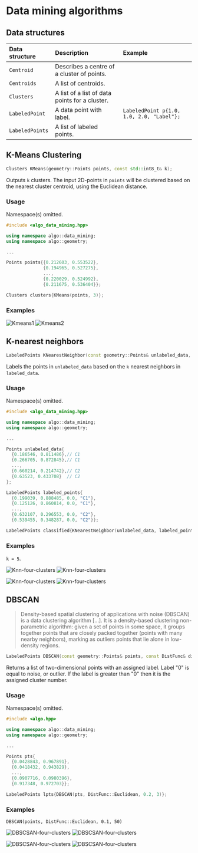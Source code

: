 Data mining algorithms
===============

## Data structures 

|Data structure| Description | Example |
|:---|:---|:---|
|`Centroid`|Describes a centre of a cluster of points. ||
|`Centroids`|A list of centroids.||
|`Clusters`|A list of a list of data points for a cluster.||
|`LabeledPoint`|A data point with label.| `LabeledPoint p{1.0, 1.0, 2.0, "Label"};`|
|`LabeledPoints`|A list of labeled points.||

## K-Means Clustering

```cpp
Clusters KMeans(geometry::Points points, const std::int8_t& k);
```
Outputs `k` clusters. The input 2D-points in `points` will be clustered based on the nearest cluster centroid, using the Euclidean distance.

### Usage
Namespace(s) omitted. 
```cpp
#include <algo_data_mining.hpp>

using namespace algo::data_mining;
using namespace algo::geometry;

...

Points points{{0.212603, 0.553522},
              {0.194965, 0.527275},
              ...,
              {0.220029, 0.524992},
              {0.211675, 0.536404}};

Clusters clusters{KMeans(points, 3)};
```

### Examples
![Kmeans1](images/kmeans_1.png) ![Kmeans2](images/kmeans_2.png)

## K-nearest neighbors

```cpp
LabeledPoints KNearestNeighbor(const geometry::Points& unlabeled_data, LabeledPoints& labeled_data, const std::uint8_t& k);
```

Labels the points in `unlabeled_data` based on the `k` nearest neighbors in `labeled_data`. 


### Usage
Namespace(s) omitted.
 
```cpp
#include <algo_data_mining.hpp>

using namespace algo::data_mining;
using namespace algo::geometry;

...

Points unlabeled_data{
  {0.186546, 0.811486},// C1
  {0.266705, 0.872845},// C1
  ...,
  {0.660214, 0.214742},// C2
  {0.63523, 0.433708}  // C2
};

LabeledPoints labeled_points{
  {0.199039, 0.888485, 0.0, "C1"},
  {0.125126, 0.860814, 0.0, "C1"},
  ...,
  {0.632107, 0.296553, 0.0, "C2"},
  {0.539455, 0.348287, 0.0, "C2"}};

LabeledPoints classified{KNearestNeighbor(unlabeled_data, labeled_points, 2)};
```

### Examples
 `k = 5`.

![Knn-four-clusters](images/knn_in1.png) ![Knn-four-clusters](images/knn_out1.png)

![Knn-four-clusters](images/knn_in2.png) ![Knn-four-clusters](images/knn_out2.png)


## DBSCAN
>Density-based spatial clustering of applications with noise (DBSCAN) is a data clustering algorithm [...]. It is a 
>density-based clustering non-parametric algorithm: given a set of points in some space, it groups together points 
>that are closely packed together (points with many nearby neighbors), marking as outliers points that lie alone in 
>low-density regions.

```cpp
LabeledPoints DBSCAN(const geometry::Points& points, const DistFunc& dist_func, const float& eps, const int& min_pts);
```

Returns a list of two-dimensional points with an assigned label. Label "0" is equal to noise, or outlier. If the
label is greater than "0" then it is the assigned cluster number.

### Usage
Namespace(s) omitted.

```cpp
#include <algo.hpp>

using namespace algo::data_mining;
using namespace algo::geometry;

...

Points pts{
  {0.0428843, 0.967891},
  {0.0418432, 0.943829},
  ...,
  {0.0907716, 0.0980396},
  {0.917348, 0.972703}};

LabeledPoints lpts{DBSCAN(pts, DistFunc::Euclidean, 0.2, 3)};
```

### Examples

`DBSCAN(points, DistFunc::Euclidean, 0.1, 50)` 

![DBSCSAN-four-clusters](images/dbscan1.png) ![DBSCSAN-four-clusters](images/dbscan2.png)

![DBSCSAN-four-clusters](images/dbscan3.png) ![DBSCSAN-four-clusters](images/dbscan4.png)
